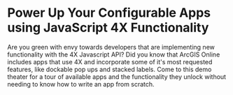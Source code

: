 # Power Up Your Configurable Apps using JavaScript 4X Functionality

Are you green with envy towards developers that are implementing new functionality with the 4X Javascript API? Did you know that ArcGIS Online includes apps that use 4X and incorporate some of it's most requested features, like dockable pop ups and stacked labels. Come to this demo theater for a tour of available apps and the functionality they unlock without needing to know how to write an app from scratch.


